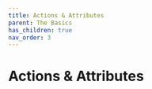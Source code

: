 ```yaml
---
title: Actions & Attributes
parent: The Basics
has_children: true
nav_order: 3
---
```


# Actions & Attributes
